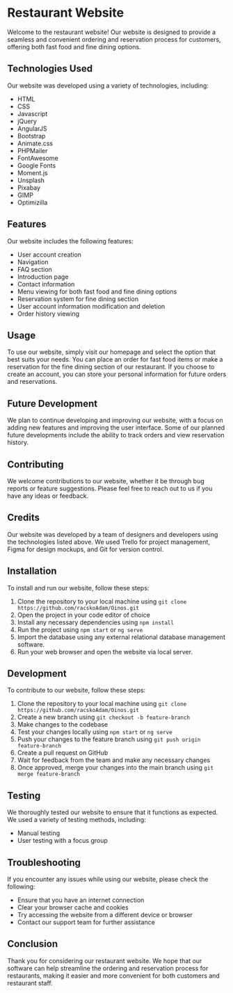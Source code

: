 

# Restaurant Website

Welcome to the restaurant website! Our website is designed to provide a seamless and convenient ordering and reservation process for customers, offering both fast food and fine dining options.

## Technologies Used

Our website was developed using a variety of technologies, including:

- HTML
- CSS
- Javascript
- jQuery
- AngularJS
- Bootstrap
- Animate.css
- PHPMailer
- FontAwesome
- Google Fonts
- Moment.js
- Unsplash
- Pixabay
- GIMP
- Optimizilla

## Features

Our website includes the following features:

- User account creation
- Navigation
- FAQ section
- Introduction page
- Contact information
- Menu viewing for both fast food and fine dining options
- Reservation system for fine dining section
- User account information modification and deletion
- Order history viewing

## Usage

To use our website, simply visit our homepage and select the option that best suits your needs. You can place an order for fast food items or make a reservation for the fine dining section of our restaurant. If you choose to create an account, you can store your personal information for future orders and reservations.

## Future Development

We plan to continue developing and improving our website, with a focus on adding new features and improving the user interface. Some of our planned future developments include the ability to track orders and view reservation history.

## Contributing

We welcome contributions to our website, whether it be through bug reports or feature suggestions. Please feel free to reach out to us if you have any ideas or feedback.

## Credits

Our website was developed by a team of designers and developers using the technologies listed above. We used Trello for project management, Figma for design mockups, and Git for version control.

## Installation

To install and run our website, follow these steps:

1. Clone the repository to your local machine using `git clone https://github.com/racskoAdam/Oinos.git`
2. Open the project in your code editor of choice
3. Install any necessary dependencies using `npm install`
4. Run the project using `npm start` or `ng serve`
5. Import the database using any external relational database management software.
6. Run your web browser and open the website via local server.

## Development

To contribute to our website, follow these steps:

1. Clone the repository to your local machine using `git clone https://github.com/racskoAdam/Oinos.git`
2. Create a new branch using `git checkout -b feature-branch`
3. Make changes to the codebase
4. Test your changes locally using `npm start` or `ng serve`
5. Push your changes to the feature branch using `git push origin feature-branch`
6. Create a pull request on GitHub
7. Wait for feedback from the team and make any necessary changes
8. Once approved, merge your changes into the main branch using `git merge feature-branch`

## Testing

We thoroughly tested our website to ensure that it functions as expected. We used a variety of testing methods, including:

- Manual testing
- User testing with a focus group

## Troubleshooting

If you encounter any issues while using our website, please check the following:

- Ensure that you have an internet connection
- Clear your browser cache and cookies
- Try accessing the website from a different device or browser
- Contact our support team for further assistance

## Conclusion

Thank you for considering our restaurant website. We hope that our software can help streamline the ordering and reservation process for restaurants, making it easier and more convenient for both customers and restaurant staff.